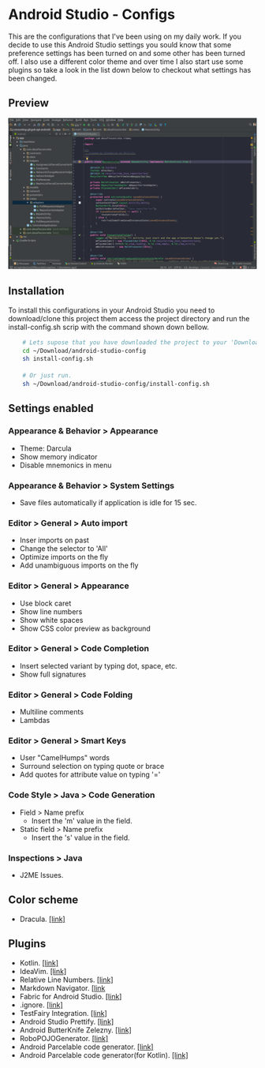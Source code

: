 # Android Studio - Configs
This are the configurations that I've been using on my daily work. 
If you decide to use this Android Studio settings you sould know that some 
preference settings has been turned on and some other has been turned off.
I also use a different color theme and over time I also start use some plugins so
take a look in the list down below to checkout what settings has been changed.

## Preview

![alt tag](images/android-studio.png)

## Installation
To install this configurations in your Android Studio you need to
download/clone this project them access the project directory and run the
install-config.sh scrip with the command shown down bellow.

```bash
	# Lets supose that you have downloaded the project to your 'Download' folder.
	cd ~/Download/android-studio-config
	sh install-config.sh

	# Or just run.
	sh ~/Download/android-studio-config/install-config.sh
```

## Settings enabled

### Appearance & Behavior > Appearance
* Theme: Darcula
* Show memory indicator
* Disable mnemonics in menu

### Appearance & Behavior > System Settings
* Save files automatically if application is idle for 15 sec.

### Editor > General > Auto import
* Inser imports on past
* Change the selector to 'All'
* Optimize imports on the fly
* Add unambiguous imports on the fly

### Editor > General > Appearance
* Use block caret
* Show line numbers
* Show white spaces
* Show CSS color preview as background

### Editor > General > Code Completion
* Insert selected variant by typing dot, space, etc.
* Show full signatures

### Editor > General > Code Folding
* Multiline comments
* Lambdas

### Editor > General > Smart Keys
* User "CamelHumps" words
* Surround selection on typing quote or brace
* Add quotes for attribute value on typing '='

### Code Style > Java > Code Generation
* Field > Name prefix
	* Insert the 'm' value in the field.
* Static field > Name prefix
	* Insert the 's' value in the field.

### Inspections > Java
* J2ME Issues.

## Color scheme
* Dracula. [[link]](https://draculatheme.com/jetbrains/)

## Plugins
* Kotlin. [[link]](https://plugins.jetbrains.com/plugin/6954?pr=idea)
* IdeaVim. [[link]](https://github.com/JetBrains/ideavim)
* Relative Line Numbers. [[link]](https://plugins.jetbrains.com/plugin/7414?pr=idea)
* Markdown Navigator. [[link](http://vladsch.com/product/markdown-navigator)
* Fabric for Android Studio. [[link]](https://fabric.io/downloads/android)
* .ignore. [[link]](https://github.com/hsz/idea-gitignore)
* TestFairy Integration. [[link]](https://docs.testfairy.com/Android/Uploading_with_Android_Studio.html)
* Android Studio Prettify. [[link]](https://github.com/Haehnchen/idea-android-studio-plugin)
* Android ButterKnife Zelezny. [[link]](https://github.com/avast/android-butterknife-zelezny)
* RoboPOJOGenerator. [[link]](https://github.com/robohorse/RoboPOJOGenerator)
* Android Parcelable code generator. [[link]](https://github.com/mcharmas/android-parcelable-intellij-plugin)
* Android Parcelable code generator(for Kotlin). [[link]](https://github.com/nekocode/android-parcelable-intellij-plugin-kotlin)
